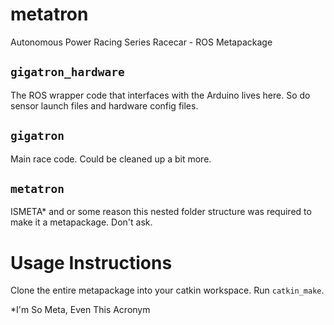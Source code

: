 # metatron
Autonomous Power Racing Series Racecar - ROS Metapackage

## `gigatron_hardware`
The ROS wrapper code that interfaces with the Arduino lives here. So do sensor launch files and hardware config files.

## `gigatron`
Main race code. Could be cleaned up a bit more.

## `metatron` 
ISMETA* and or some reason this nested folder structure was required to make it a metapackage. Don't ask.

# Usage Instructions
Clone the entire metapackage into your catkin workspace. Run `catkin_make`.

*I'm So Meta, Even This Acronym
